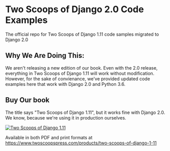 # Two Scoops of Django 2.0 Code Examples
The official repo for Two Scoops of Django 1.11 code samples migrated to Django 2.0

## Why We Are Doing This:

We aren't releasing a new edition of our book. Even with the 2.0 release, everything in Two Scoops of Django 1.11 will work without modification. However, for the sake of convienance, we've provided updated code examples here that work with Django 2.0 and Python 3.6. 

## Buy Our book

The title says "Two Scoops of Django 1.11", but it works fine with Django 2.0. We know, because we're using it in production ourselves.

[![Two Scoops of Django 1.11](https://cdn.shopify.com/s/files/1/0304/6901/products/tsd-111-alpha_medium.jpg?v=1499531513 "Two Scoops of Django 1.11")](https://www.twoscoopspress.com/products/two-scoops-of-django-1-11)
  
Available in both PDF and print formats at https://www.twoscoopspress.com/products/two-scoops-of-django-1-11